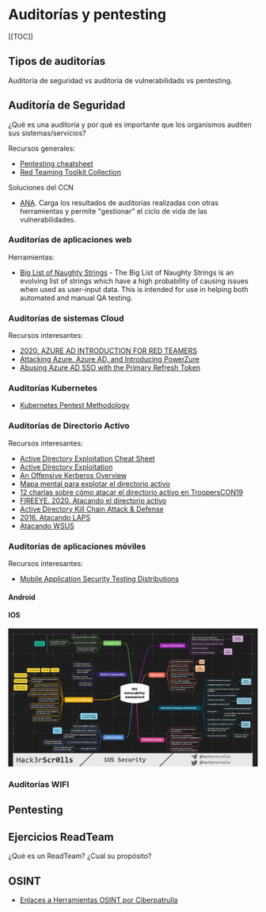 # Auditorías y pentesting

[[TOC]]

## Tipos de auditorías
Auditoría de seguridad vs auditoría de vulnerabilidads vs pentesting.


## Auditoría de Seguridad
¿Qué es una auditoría y por qué es importante que los organismos auditen sus sistemas/servicios?

Recursos generales:
- [Pentesting cheatsheet](https://github.com/blaCCkHatHacEEkr/PENTESTING-BIBLE/blob/master/7-part-100-article/Pentesting%20Cheatsheet22.pdf)
- [Red Teaming Toolkit Collection](https://0xsp.com/offensive/red-teaming-toolkit-collection)

Soluciones del CCN
- [ANA](https://www.ccn-cert.cni.es/soluciones-seguridad/ana.html). Carga los resultados de auditorías realizadas con otras herramientas y permite "gestionar" el ciclo de vida de las vulnerabilidades.



### Auditorías de aplicaciones web

Herramientas:

- [Big List of Naughty Strings](https://github.com/minimaxir/big-list-of-naughty-strings) - The Big List of Naughty Strings is an evolving list of strings which have a high probability of causing issues when used as user-input data. This is intended for use in
  helping both automated and manual QA testing.

### Auditorías de sistemas Cloud

Recursos interesantes:
- [2020. AZURE AD INTRODUCTION FOR RED TEAMERS](https://www.synacktiv.com/en/publications/azure-ad-introduction-for-red-teamers.html)
- [Attacking Azure, Azure AD, and Introducing PowerZure](https://posts.specterops.io/attacking-azure-azure-ad-and-introducing-powerzure-ca70b330511a)
- [Abusing Azure AD SSO with the Primary Refresh Token](https://dirkjanm.io/abusing-azure-ad-sso-with-the-primary-refresh-token/)

### Auditorías Kubernetes

- [Kubernetes Pentest Methodology](https://www.cyberark.com/resources/threat-research-blog/kubernetes-pentest-methodology-part-1)


### Auditorías de Directorio Activo
Recursos interesantes:
- [Active Directory Exploitation Cheat Sheet](https://github.com/S1ckB0y1337/Active-Directory-Exploitation-Cheat-Sheet/blob/master/README.md)
- [Active Directory Exploitation](https://twitter.com/CyberWarship/status/1309127376283013120?s=20)
- [An Offensive Kerberos Overview](https://posts.specterops.io/kerberosity-killed-the-domain-an-offensive-kerberos-overview-eb04b1402c61)
- [Mapa mental para explotar el directorio activo](https://i.ibb.co/TKYNCNP/Pentest-ad.png)
- [12 charlas sobre cómo atacar el directorio activo en TroopersCON19](https://www.youtube.com/playlist?list=PL1eoQr97VfJnvOWo_Jxk2qUrFyB-BJh4Y)
- [FIREEYE. 2020. Atacando el directorio activo](https://www.fireeye.com/blog/threat-research/2020/08/hands-on-introduction-to-mandiant-approach-to-ot-red-teaming.html)
- [Active Directory Kill Chain Attack & Defense](https://github.com/infosecn1nja/AD-Attack-Defense/blob/master/README.md)
- [2016. Atacando LAPS](https://secureidentity.se/recover-laps-passwords/)
- [Atacando WSUS](https://www.gosecure.net/blog/2020/09/03/wsus-attacks-part-1-introducing-pywsus/)


### Auditorías de aplicaciones móviles

Recursos interesantes:
- [Mobile Application Security Testing Distributions](https://hackersonlineclub.com/mobile-security-penetration-testing/)


#### Android

#### IOS

![IOS Vulnerability Assesment](./img/ios-pentesting.jpg)

### Auditorías WIFI

## Pentesting

## Ejercicios ReadTeam
¿Qué es un ReadTeam? ¿Cual su propósito?

## OSINT 
- [Enlaces a Herramientas OSINT por Ciberpatrulla](https://ciberpatrulla.com/links/)
